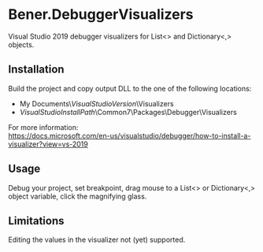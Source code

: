 # Bener.DebuggerVisualizers
Visual Studio 2019 debugger visualizers for List<> and Dictionary<,> objects.

## Installation
Build the project and copy output DLL to the one of the following locations:
* My Documents\\*VisualStudioVersion*\Visualizers
* *VisualStudioInstallPath*\Common7\Packages\Debugger\Visualizers

For more information:<br/>
https://docs.microsoft.com/en-us/visualstudio/debugger/how-to-install-a-visualizer?view=vs-2019

## Usage
Debug your project, set breakpoint, drag mouse to a List<> or Dictionary<,> object variable, click the magnifying glass.

## Limitations
Editing the values in the visualizer not (yet) supported.
